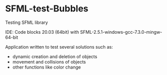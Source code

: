 # SFML-test-Bubbles

Testing SFML library

IDE: Code blocks 20.03 (64bit) with SFML-2.5.1-windows-gcc-7.3.0-mingw-64-bit

Application written to test several solutions such as:
  - dynamic creation and deletion of objects
  - movement and collisions of objects
  - other functions like color change
